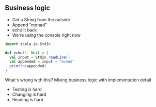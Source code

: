 ## Business logic

- <!-- .element: class="fragment" data-fragment-index="1" --> Get a String from the outside
- <!-- .element: class="fragment" data-fragment-index="2" --> Append "monad"
- <!-- .element: class="fragment" data-fragment-index="3" --> echo it back
- <!-- .element: class="fragment" data-fragment-index="4" --> We're using the console right now


```scala
import scala.io.StdIn

def echo(): Unit = {
  val input = StdIn.readLine()
  val appended = input + "monad"
  println(appended)
}
```
<!-- .element: class="fragment" data-fragment-index="4" --> What's wrong with this?

<!-- .element: class="fragment" data-fragment-index="5" --> Mixing business logic with implementation detail


- Testing is hard
- Changing is hard
- Reading is hard